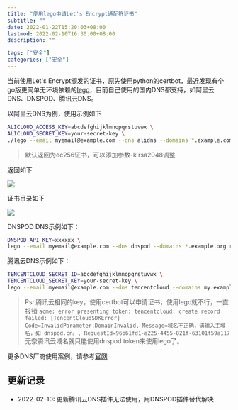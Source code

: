 ```yaml
---
title: "使用lego申请Let's Encrypt通配符证书"
subtitle: ""
date: 2022-01-22T15:20:03+08:00
lastmod: 2022-02-10T16:30:00+08:00
description: ""

tags: ["安全"]
categories: ["安全"]
---
```


当前使用Let's Encrypt颁发的证书，原先使用python的certbot，最近发现有个go版更简单无环境依赖的[lego](https://github.com/go-acme/lego)，目前自己使用的国内DNS都支持，如阿里云DNS、DNSPOD、腾讯云DNS。

以阿里云DNS为例，使用示例如下

```sh
ALICLOUD_ACCESS_KEY=abcdefghijklmnopqrstuvwx \
ALICLOUD_SECRET_KEY=your-secret-key \
./lego --email myemail@example.com --dns alidns --domains *.example.com run
```
> 默认返回为ec256证书，可以添加参数-k rsa2048调整

返回如下

![](/img/lego01.png)

证书目录如下

![](/img/lego02.png)

DNSPOD DNS示例如下：

```sh
DNSPOD_API_KEY=xxxxxx \
lego --email myemail@example.com --dns dnspod --domains *.example.org run
```

腾讯云DNS示例如下：
```sh
TENCENTCLOUD_SECRET_ID=abcdefghijklmnopqrstuvwx \
TENCENTCLOUD_SECRET_KEY=your-secret-key \
lego --email myemail@example.com --dns tencentcloud --domains my.example.org run
```

> Ps: 腾讯云相同的key，使用certbot可以申请证书，使用lego就不行，一直报错
> `acme: error presenting token: tencentcloud: create record failed: [TencentCloudSDKError] Code=InvalidParameter.DomainInvalid, Message=域名不正确，请输入主域名，如 dnspod.cn。, RequestId=96b61fd1-a225-4455-821f-63101f59a117`
> 无奈腾讯云域名就只能使用dnspod token来使用lego了。

更多DNS厂商使用案例，请参考[官网](https://go-acme.github.io/lego/dns/)

## 更新记录

- 2022-02-10: 更新腾讯云DNS插件无法使用，用DNSPOD插件替代解决
